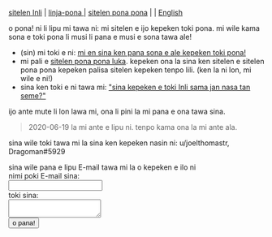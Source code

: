 [sitelen Inli](https://joelthomastr.github.io/tokipona/READMEsi) | [<span class="lp">linja-pona </span>](https://joelthomastr.github.io/tokipona/READMElp) | [<span class="spp">sitelen pona pona</span>](https://joelthomastr.github.io/tokipona/READMEspp) | [<i class="twa twa-framed-picture"></i><i class="twa twa-red-heart"></i>](https://joelthomastr.github.io/tokipona/READMEse) | [English](https://joelthomastr.github.io/tokipona/READMEen)

<span class="spp">o pona! ni li lipu mi tawa ni: mi sitelen e ijo kepeken toki pona. mi wile kama sona e toki pona li musi li pana e musi e sona tawa ale!</span>

- (<span class="spp">sin</span>) <span class="spp">mi toki e ni:</span> [<span class="spp">mi en sina ken pana sona e ale kepeken toki pona!</span>](https://joelthomastr.github.io/tokipona/pana-sona-ale_spp)
- <span class="spp">mi pali e</span> [<span class="spp">sitelen pona pona luka</span>](https://joelthomastr.github.io/tokipona/sitelen-pona-pona-luka_spp). <span class="spp">kepeken ona la sina ken sitelen e sitelen pona pona kepeken palisa sitelen kepeken tenpo lili.</span> (<span class="spp">ken la ni lon, mi wile e ni!</span>)
- <span class="spp">sina ken toki e ni tawa mi:</span> [<span class="spp">"sina kepeken e toki Inli sama jan nasa tan seme?"</span>](https://joelthomastr.github.io/tokipona/kepeken-pi-toki-inli_spp)

<span class="spp">ijo ante mute li lon lawa mi, ona li pini la mi pana e ona tawa sina.</span>

> 2020-06-19 <span class="spp">la mi ante e lipu ni. tenpo kama ona la mi ante ala.</span>

<!-- LikeBtn.com BEGIN -->
<span class="likebtn-wrapper" data-theme="gray" data-i18n_like="pona" data-identifier="READMEspp" data-share_size="large" data-i18n_dislike="ni li ike tawa mi" data-i18n_like_tooltip="lipu ni li pona tawa mi" data-i18n_dislike_tooltip="lipu ni li ike tawa mi" data-i18n_unlike_tooltip="lipu ni li pona ala tawa mi" data-i18n_undislike_tooltip="lipu ni li ike ala tawa mi" data-i18n_share_text="o pana e lipu ni tawa jan ante!" data-i18n_popup_close="o weka" data-i18n_popup_text="o pona!"></span>
<script>(function(d,e,s){if(d.getElementById("likebtn_wjs"))return;a=d.createElement(e);m=d.getElementsByTagName(e)[0];a.async=1;a.id="likebtn_wjs";a.src=s;m.parentNode.insertBefore(a, m)})(document,"script","//w.likebtn.com/js/w/widget.js");</script>
<!-- LikeBtn.com END -->

<span class="spp">sina wile toki tawa mi la sina ken kepeken nasin ni:</span>
u/joelthomastr, Dragoman#5929

<form
  action="https://formspree.io/xpzyllzr"
  method="POST"
>
  <label>
    <span class="spp">sina wile pana e lipu E-mail tawa mi la o kepeken e ilo ni<br>nimi poki E-mail sina:<br></span>
    <input type="text" name="_replyto">
  </label><br>
  <label>
    <span class="spp">toki sina:<br></span>
    <textarea name="message"></textarea>
  </label>
<br>
  <button type="submit"><span class="spp">o pana!</span></button>
